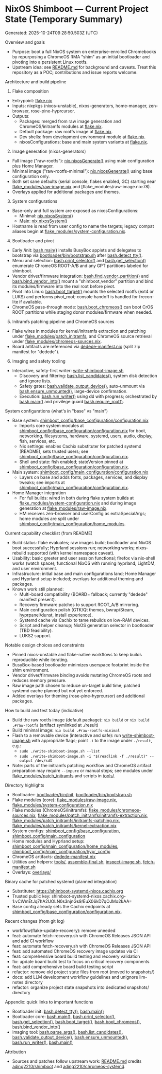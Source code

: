 # NixOS Shimboot — Current Project State (Temporary Summary)
Generated: 2025-10-24T09:28:50.503Z (UTC)

Overview and goals
- Purpose: boot a full NixOS system on enterprise-enrolled Chromebooks by repurposing a ChromeOS RMA "shim" as an initial bootloader and pivoting into a persistent Linux rootfs.
- Upstream idea: see [README.md](README.md) for background and caveats. Treat this repository as a POC; contributions and issue reports welcome.

Architecture and build pipeline
1) Flake composition
- Entrypoint: [flake.nix](flake.nix)
- Inputs: nixpkgs (nixos-unstable), nixos-generators, home-manager, zen-browser, rose-pine-hyprcursor.
- Outputs:
  - Packages: merged from raw image generation and ChromeOS/initramfs modules at [flake.nix](flake.nix:48).
  - Default package: raw rootfs image at [flake.nix](flake.nix:62).
  - Dev shells: from development environment module at [flake.nix](flake.nix:65).
  - nixosConfigurations: base and main system variants at [flake.nix](flake.nix:71).

2) Image generation (nixos-generators)
- Full image ("raw-rootfs"): [nix.nixosGenerate()](flake_modules/raw-image.nix:15) using main configuration plus Home Manager.
- Minimal image ("raw-rootfs-minimal"): [nix.nixosGenerate()](flake_modules/raw-image.nix:68) using base configuration only.
- Both set sane defaults (serial console, flakes enabled, GC) starting near [flake_modules/raw-image.nix](flake_modules/raw-image.nix:51) and [flake_modules/raw-image.nix:78).
- Overlays applied for additional packages and themes.

3) System configurations
- Base-only and full system are exposed as nixosConfigurations:
  - Minimal: [nix.nixosSystem()](flake_modules/system-configuration.nix:73)
  - Main: [nix.nixosSystem()](flake_modules/system-configuration.nix:80)
- Hostname is read from user config to name the targets; legacy compat aliases begin at [flake_modules/system-configuration.nix](flake_modules/system-configuration.nix:87).

4) Bootloader and pivot
- Early /init: [bash.main()](bootloader/bin/init:28) installs BusyBox applets and delegates to bootstrap via [bootloader/bin/bootstrap.sh](bootloader/bin/bootstrap.sh) after [bash.detect_tty()](bootloader/bin/init:13).
- Menu and selection: [bash.print_selector()](bootloader/bin/bootstrap.sh:226) and [bash.get_selection()](bootloader/bin/bootstrap.sh:256) enumerate ChromeOS ROOT-A/B and any GPT partitions labeled for shimboot.
- Vendor driver/firmware integration: [bash.find_vendor_partition()](bootloader/bin/bootstrap.sh:86) and [bash.bind_vendor_into()](bootloader/bin/bootstrap.sh:139) mount a "shimboot_vendor" partition and bind its modules/firmware into the real root before pivot.
- Pivot into Linux: [bash.boot_target()](bootloader/bin/bootstrap.sh:422) mounts the selected rootfs (ext4 or LUKS) and performs pivot_root; console handoff is handled for frecon-lite if available.
- ChromeOS pass-through mode: [bash.boot_chromeos()](bootloader/bin/bootstrap.sh:472) can boot CrOS ROOT partitions while staging donor modules/firmware when needed.

5) Initramfs patching pipeline and ChromeOS sources
- Flake wires in modules for kernel/initramfs extraction and patching under [flake_modules/patch_initramfs](flake_modules/patch_initramfs), and ChromeOS source retrieval under [flake_modules/chromeos-sources.nix](flake_modules/chromeos-sources.nix).
- Board artifacts are referenced via [dedede-manifest.nix](dedede-manifest.nix) (split zip manifest for "dedede").

6) Imaging and safety tooling
- Interactive, safety-first writer: [write-shimboot-image.sh](write-shimboot-image.sh)
  - Discovery and filtering: [bash.list_candidates()](write-shimboot-image.sh:407), system disk detection and ignore lists.
  - Safety gates: [bash.validate_output_device()](write-shimboot-image.sh:560), auto-unmount via [bash.ensure_unmounted()](write-shimboot-image.sh:526), large-device confirmation.
  - Execution: [bash.run_writer()](write-shimboot-image.sh:674) using dd with progress; orchestrated by [bash.main()](write-shimboot-image.sh:765) and privilege guard [bash.require_root()](write-shimboot-image.sh:170).

System configurations (what's in "base" vs "main")
- Base system: [shimboot_config/base_configuration/configuration.nix](shimboot_config/base_configuration/configuration.nix)
  - Imports core system modules at [shimboot_config/base_configuration/configuration.nix](shimboot_config/base_configuration/configuration.nix:9) for boot, networking, filesystems, hardware, systemd, users, audio, display, fish, services, etc.
  - Nix settings: enables Cachix substituter for patched systemd (README), sets trusted users; see [shimboot_config/base_configuration/configuration.nix](shimboot_config/base_configuration/configuration.nix:30).
  - Shell and state: fish enabled; stateVersion pinned at [shimboot_config/base_configuration/configuration.nix](shimboot_config/base_configuration/configuration.nix:37).
- Main system: [shimboot_config/main_configuration/configuration.nix](shimboot_config/main_configuration/configuration.nix)
  - Layers on base and adds fonts, packages, services, and display tweaks; see imports at [shimboot_config/main_configuration/configuration.nix](shimboot_config/main_configuration/configuration.nix:8).
- Home Manager integration
  - For full builds: wired in both during flake system builds at [flake_modules/system-configuration.nix](flake_modules/system-configuration.nix:43) and during image generation at [flake_modules/raw-image.nix](flake_modules/raw-image.nix:25).
  - HM receives zen-browser and userConfig as extraSpecialArgs; home modules are split under [shimboot_config/main_configuration/home_modules](shimboot_config/main_configuration/home_modules).

Current capability checklist (from README)
- Build status: flake evaluates; raw images build; bootloader and NixOS boot successfully; Hyprland sessions run; networking works; nixos-rebuild supported (with kernel namespace caveat).
- Usability: basic greeter and user session functional; firefox via nix-shell works (watch space); functional NixOS with running hyprland, LightDM, and user environment.
- Infrastructure: initial base and main configurations land; Home Manager and Hyprland setup included; overlays for additional theming and packages.
- Known work still planned:
  - Multi-board compatibility (BOARD= fallback; currently "dedede" manifest present).
  - Recovery firmware patches to support ROOT_A/B mirroring.
  - Main configuration polish (GTK/Qt themes, bwrap/Steam, hyprpanel/dunst, install experience).
  - Systemd cache via Cachix to tame rebuilds on low-RAM devices.
  - Script and helper cleanup; NixOS generation selector in bootloader (TBD feasibility).
  - LUKS2 support.

Notable design choices and constraints
- Pinned nixos-unstable and flake-native workflows to keep builds reproducible while iterating.
- BusyBox-based bootloader minimizes userspace footprint inside the shim environment.
- Vendor driver/firmware binding avoids mutating ChromeOS roots and reduces memory pressure.
- Raw image path chosen to reduce on-target build time; patched systemd cache planned but not yet enforced.
- Added overlays for theming (rose-pine-hyprcursor) and additional packages.

How to build and test today (indicative)
- Build the raw rootfs image (default package): `nix build` or `nix build .#raw-rootfs` (artifact symlinked at ./result)
- Build minimal image: `nix build .#raw-rootfs-minimal`
- Flash to a removable device (interactive and safe): run [write-shimboot-image.sh](write-shimboot-image.sh) with appropriate flags; point `-i` to the image under `./result`, e.g.:
  - `sudo ./write-shimboot-image.sh --list`
  - `sudo ./write-shimboot-image.sh -i "$(readlink -f ./result)" --output /dev/sdX`
- Note: parts of the initramfs patching workflow and ChromeOS artifact preparation may require `--impure` or manual steps; see modules under [flake_modules/patch_initramfs](flake_modules/patch_initramfs) and scripts in [tools/](tools/).

Directory highlights
- Bootloader: [bootloader/bin/init](bootloader/bin/init), [bootloader/bin/bootstrap.sh](bootloader/bin/bootstrap.sh)
- Flake modules (core): [flake_modules/raw-image.nix](flake_modules/raw-image.nix), [flake_modules/system-configuration.nix](flake_modules/system-configuration.nix)
- Flake modules (ChromeOS/initramfs): [flake_modules/chromeos-sources.nix](flake_modules/chromeos-sources.nix), [flake_modules/patch_initramfs/initramfs-extraction.nix](flake_modules/patch_initramfs/initramfs-extraction.nix), [flake_modules/patch_initramfs/initramfs-patching.nix](flake_modules/patch_initramfs/initramfs-patching.nix), [flake_modules/patch_initramfs/kernel-extraction.nix](flake_modules/patch_initramfs/kernel-extraction.nix)
- System configs: [shimboot_config/base_configuration](shimboot_config/base_configuration), [shimboot_config/main_configuration](shimboot_config/main_configuration)
- Home modules and Hyprland setup: [shimboot_config/main_configuration/home_modules](shimboot_config/main_configuration/home_modules), [shimboot_config/main_configuration/hypr_config](shimboot_config/main_configuration/hypr_config)
- ChromeOS artifacts: [dedede-manifest.nix](dedede-manifest.nix)
- Utilities and helpers: [tools/](tools/), [assemble-final.sh](assemble-final.sh), [inspect-image.sh](inspect-image.sh), [fetch-manifest.sh](fetch-manifest.sh)
- Overlays: [overlays/](overlays/)

Binary cache for patched systemd (planned integration)
- Substituter: https://shimboot-systemd-nixos.cachix.org
- Trusted public key: shimboot-systemd-nixos.cachix.org-1:vCWmEtJq7hA2UOLN0s3njnGs9/EuX06kD7qOJMo2kAA=
- Base config already sets the Cachix endpoints at [shimboot_config/base_configuration/configuration.nix](shimboot_config/base_configuration/configuration.nix:31).

Recent changes (from git log)
- workflow(flake-update-recovery): remove uneeded
- feat: automate fetch-recovery.sh with ChromeOS Releases JSON API and add CI workflow
- feat: automate fetch-recovery.sh with ChromeOS Releases JSON API
- feat: add automated ChromeOS recovery image updates via CI
- feat: comprehensive board build testing and recovery validation
- fix: update board build test to focus on critical recovery components
- feat: add comprehensive board build testing script
- refactor: remove old project state files from root (moved to snapshots/)
- docs: add LLM development workflow guidelines and unignore llm-notes directory
- refactor: organize project state snapshots into dedicated snapshots/ directory

Appendix: quick links to important functions
- Bootloader init: [bash.detect_tty()](bootloader/bin/init:13), [bash.main()](bootloader/bin/init:28)
- Bootloader core: [bash.main()](bootloader/bin/bootstrap.sh:608), [bash.print_selector()](bootloader/bin/bootstrap.sh:226), [bash.get_selection()](bootloader/bin/bootstrap.sh:256), [bash.boot_target()](bootloader/bin/bootstrap.sh:422), [bash.boot_chromeos()](bootloader/bin/bootstrap.sh:472), [bash.bind_vendor_into()](bootloader/bin/bootstrap.sh:139)
- Imaging tool: [bash.parse_args()](write-shimboot-image.sh:696), [bash.list_candidates()](write-shimboot-image.sh:407), [bash.validate_output_device()](write-shimboot-image.sh:560), [bash.ensure_unmounted()](write-shimboot-image.sh:526), [bash.run_writer()](write-shimboot-image.sh:674), [bash.main()](write-shimboot-image.sh:765)

Attribution
- Sources and patches follow upstream work: [README.md](README.md) credits [ading2210/shimboot](https://github.com/ading2210/shimboot) and [ading2210/chromeos-systemd](https://github.com/ading2210/chromeos-systemd).